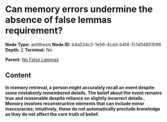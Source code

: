 # Can memory errors undermine the absence of false lemmas requirement?

**Node Type:** antithesis
**Node ID:** b4a534c2-1e56-4cdd-b4f4-7c1d04851096
**Depth:** 2
**Terminal:** No

**Parent:** [No False Lemmas](no-false-lemmas.md)

## Content

**In memory retrieval, a person might accurately recall an event despite some mistakenly remembered details. The belief about the event remains true and reasonable despite reliance on slightly incorrect details.**, **Memory involves reconstructive elements that can include minor inaccuracies; intuitively, these do not automatically preclude knowledge as they do not affect the core truth of belief.**
